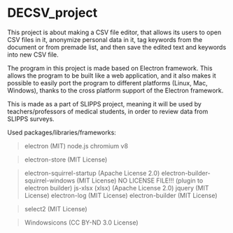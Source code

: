﻿# DECSV_project

This project is about making a CSV file editor, that
allows its users to open CSV files in it, anonymize personal
data in it, tag keywords from the document or from premade
list, and then save the edited text and keywords into new CSV file.

The program in this project is made based on Electron framework. This
allows the program to be built like a web application, and it also makes
it possible to easily port the program to different platforms
(Linux, Mac, Windows), thanks to the cross platform support of the
Electron framework.

This is made as a part of SLIPPS project, meaning it will be used by teachers/professors of medical
students, in order to review data from SLIPPS surveys.

Used packages/libraries/frameworks:
> electron (MIT)
   > node.js
   > chromium
   > v8

> electron-store (MIT License)

> electron-squirrel-startup (Apache License 2.0)
> electron-builder-squirrel-windows (MIT License) NO LICENSE FILE!!! (plugin to electron builder)
> js-xlsx (xlsx) (Apache License 2.0)
> jquery (MIT License)
> electron-log (MIT License)
> electron-builder (MIT License)

> select2 (MIT License)

>Windowsicons (CC BY-ND 3.0 License)
